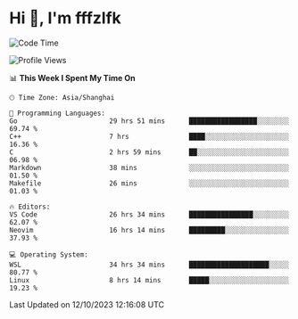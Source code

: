 # Hi 👋, I'm fffzlfk

<!--START_SECTION:waka-->
![Code Time](http://img.shields.io/badge/Code%20Time-515%20hrs%203%20mins-blue)

![Profile Views](http://img.shields.io/badge/Profile%20Views-0-blue)

📊 **This Week I Spent My Time On** 

```text
🕑︎ Time Zone: Asia/Shanghai

💬 Programming Languages: 
Go                       29 hrs 51 mins      █████████████████░░░░░░░░   69.74 % 
C++                      7 hrs               ████░░░░░░░░░░░░░░░░░░░░░   16.36 % 
C                        2 hrs 59 mins       ██░░░░░░░░░░░░░░░░░░░░░░░   06.98 % 
Markdown                 38 mins             ░░░░░░░░░░░░░░░░░░░░░░░░░   01.50 % 
Makefile                 26 mins             ░░░░░░░░░░░░░░░░░░░░░░░░░   01.03 % 

🔥 Editors: 
VS Code                  26 hrs 34 mins      ████████████████░░░░░░░░░   62.07 % 
Neovim                   16 hrs 14 mins      █████████░░░░░░░░░░░░░░░░   37.93 % 

💻 Operating System: 
WSL                      34 hrs 34 mins      ████████████████████░░░░░   80.77 % 
Linux                    8 hrs 14 mins       █████░░░░░░░░░░░░░░░░░░░░   19.23 % 
```


 Last Updated on 12/10/2023 12:16:08 UTC
<!--END_SECTION:waka-->
